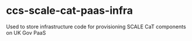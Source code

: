 # ccs-scale-cat-paas-infra
Used to store infrastructure code for provisioning SCALE CaT components on UK Gov PaaS

